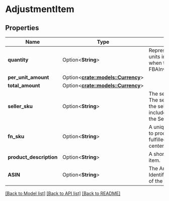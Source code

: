 # AdjustmentItem

## Properties

Name | Type | Description | Notes
------------ | ------------- | ------------- | -------------
**quantity** | Option<**String**> | Represents the number of units in the seller's inventory when the AdustmentType is FBAInventoryReimbursement. | [optional]
**per_unit_amount** | Option<[**crate::models::Currency**](Currency.md)> |  | [optional]
**total_amount** | Option<[**crate::models::Currency**](Currency.md)> |  | [optional]
**seller_sku** | Option<**String**> | The seller SKU of the item. The seller SKU is qualified by the seller's seller ID, which is included with every call to the Selling Partner API. | [optional]
**fn_sku** | Option<**String**> | A unique identifier assigned to products stored in and fulfilled from a fulfillment center. | [optional]
**product_description** | Option<**String**> | A short description of the item. | [optional]
**ASIN** | Option<**String**> | The Amazon Standard Identification Number (ASIN) of the item. | [optional]

[[Back to Model list]](../README.md#documentation-for-models) [[Back to API list]](../README.md#documentation-for-api-endpoints) [[Back to README]](../README.md)



